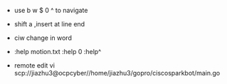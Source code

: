 - use b w $ 0 ^ to navigate 
- shift a  ,insert at line end
- ciw  change in word
- :help motion.txt  :help 0  :help^

- remote edit vi scp://jiazhu3@ocpcyber//home/jiazhu3/gopro/ciscosparkbot/main.go

